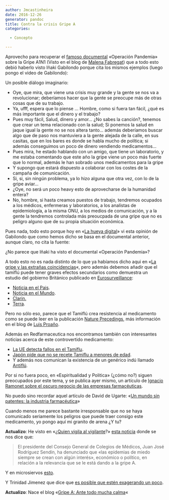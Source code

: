 ```yaml
---
author: Jmcastinheira
date: 2016-12-26
generator: pandoc
title: Contra la crisis Gripe A
categories:

  - Concepto

---
```




Aprovecho para recuperar el [famoso
documental](http://www.google.es/search?q=Operaci%C3%B3n+pandemia&ie=utf-8&oe=utf-8&aq=t&rls=com)
«Operación Pandemia» sobre la Gripe A1N1 (Visto en el blog de [Malena
Fabregat](http://malenafabregat.com/2009/07/operacion-pandemia/)) que a
todo esto debió haberlo visto Iñaki Gabilondo porque cita los mismos
ejemplos (luego pongo el video de Gabilondo):

Un posible diálogo imaginario:

-   Oye, que mira, que viene una crisis muy grande y la gente se nos va
    a revolucionar; deberíamos hacer que la gente se preocupe más de
    otras cosas que de su trabajo.
-   Ya, ufff, espera que lo piense ... Hombre, como si fuera tan fácil,
    ¿qué es más importante que el dinero y el trabajo?
-   Pues muy fácil, Salud, dinero y amor... ¿No sabes la canción?,
    tenemos que crear un tema relacionado con la salud; Si ponemos la
    salud en jaque igual la gente no se nos altera tanto... además
    deberíamos buscar algo que de paso nos mantuviera a la gente alejada
    de la calle, en sus casitas, que en los bares es donde se habla
    mucho de política; si además conseguimos un poco de dinero vendiendo
    medicamentos...
-   Pues mira, he estado hablando con un amigo, que tiene un
    laboratorio, y me estaba comentando que este año la gripe viene un
    poco más fuerte que lo normal, además le han sobrado unos
    medicamentos para la gripe
-   Y supongo que estará dispuesto a colaborar con los costes de la
    campaña de comunicación.
-   Si, si, sin ningún problema, ya lo hizo alguna que otra vez, con lo
    de la gripe aviar...
-   ¿Oye, no será un poco heavy esto de aprovecharse de la humanidad
    entera?
-   No, hombre, si hasta creamos puestos de trabajo, tendremos ocupados
    a los médicos, enfermeras y laboratorios, a los analístas de
    epidemiología, a la misma ONU, a los medios de comunicación, y a la
    gente la tendremos controlada más preoucpada de una gripe que no es
    peligro alguno que de su propia situación económica.

Pues nada, todo esto porque hoy en «[La hueya
digital](http://lahuelladigital.blogspot.com/2009/09/paranoia-por-la-gripe.html)»
vi esta opinión de Gabilondo que como hemos dicho se basa en el
documental anterior, aunque claro, no cita la fuente:

¿No parece que Iñaki ha visto el documental «Operación Pandemia»?

A todo esto no es nada distinto de lo que ya habíamos dicho aqui en «[La
gripe y las extrañas
coincidencias](http://entelequia.bligoo.com/content/view/503848/La-gripe-y-las-extranas-coincidencias.html)«,
pero además debemos añadir que el tamiflú puede tener graves efectos
secundarios como demuestra un estudio del gobierno Británico publicado
en [Eurosurveillance](http://www.eurosurveillance.org/):

-   [Noticia en el
    Pais](http://www.elpais.com/articulo/sociedad/Efectos/adversos/Tamiflu/ninos/sanos/elpepusoc/20090801elpepisoc_6/Tes).
-   [Noticia en el
    Mundo](http://www.elmundo.es/elmundosalud/2009/07/30/medicina/1248982465.html).
-   [Clarin.](http://www.clarin.com/diario/2009/08/10/um/m-01975700.htm)
-   [Terra](http://terranoticias.terra.es/sociedad/articulo/consumo_tamiflu_produjo_comportamiento_anomalo_1497024.htm).

Pero no sólo eso, parece que el Tamiflú crea resistencia al medicamento
como se puede leer en la publicación [Nature
Precedings](http://translate.google.com/translate?hl=es&u=http%3A%2F%2Fprecedings.nature.com%2Fdocuments%2F2832%2Fversion%2F1),
más información en el blog de [Luis
Proaño](http://lp77.wordpress.com/2009/05/02/efectos-secundarios-del-tamiflu/).

Además en Redfarmaceutica nos encontramos también con interesantes
noticias acerca de este controvertido medicamento:

-   [La UE detecta fallos en el
    Tamiflu](http://www.redfarmaceutica.com/noticia/default.cfm?str_action=mostrarNoticia&int_idNoticia=11471&int_idSeccion=416&str_fechaNoticia=20051118).
  -   [Japón pide que no se recete Tamiflu a menores de
    edad](http://www.redfarmaceutica.com/noticia/default.cfm?str_action=mostrarNoticia&int_idNoticia=14043&int_idSeccion=643&str_fechaNoticia=20070323).
  -   Y además nos comunican la existencia de un genérico indú llamado
    [Antiflú](http://www.redfarmaceutica.com/noticia/default.cfm?str_action=mostrarNoticia&int_idNoticia=16984&int_idSeccion=1308&str_fechaNoticia=20090518).

Por si no fuera poco, en «Espiritualidad y Politica» (¿cómo no?) siguen
preocupados por este tema, y se publica ayer mismo, un artículo de
[Ignacio Ramonet sobre el oscuro negocio de las empresas
farmacéuticas](http://espiritualidadypolitica.blogspot.com/2009/09/mafias-farmaceuticas-por-ignacio.html).

No puedo sino recordar aquel artículo de David de Ugarte: «[Un mundo sin
patentes: la industria
farmacéutica](http://www.deugarte.com/un-mundo-sin-patentes-la-industria-farmaceutica)»

Cuando menos me parece bastante irresponsable que no se haya comunicado
seriamente los peligros que puede traer consigo este medicamento, yo
pongo aquí mi granito de arena ¿Y tu?

**Actualizo**: He visto en «¿[Quien vigila al
vigilante](http://lavigilanta.info/wordpress/?p=1419)?» [esta
noticia](http://www.elmundo.es/elmundosalud/2009/09/02/medicina/1251893075.html)
donde se nos dice que:

> El presidente del Consejo General de Colegios de Médicos, Juan José
> Rodríguez Sendín, ha denunciado que «las epidemias de miedo siempre se
> crean con algún interés», económico o político, en relación a la
> relevancia que se le está dando a la gripe A.

Y en microsiervos
[esto](http://www.microsiervos.com/archivo/ciencia/poniendo-gripe-a-en-perspectiva.html).

Y Trinidad Jimenez que dice que [es posible que estén exagerando un
poco](http://lahuelladigital.blogspot.com/2009/09/el-cachondeo-padre.html).

**Actualizo**: Nace el blog «[Gripe A: Ante todo mucha
calma](http://gripeycalma.wordpress.com/)«
